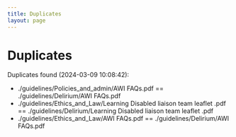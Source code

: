 ```yaml
---
title: Duplicates
layout: page
---
```


# Duplicates

Duplicates found (2024-03-09 10:08:42):

- ./guidelines/Policies_and_admin/AWI FAQs.pdf == ./guidelines/Delirium/AWI FAQs.pdf
- ./guidelines/Ethics_and_Law/Learning Disabled liaison team leaflet .pdf == ./guidelines/Delirium/Learning Disabled liaison team leaflet .pdf
- ./guidelines/Ethics_and_Law/AWI FAQs.pdf == ./guidelines/Delirium/AWI FAQs.pdf